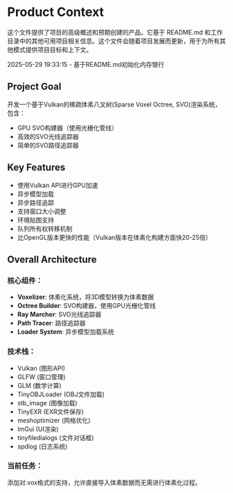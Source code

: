 # Product Context

这个文件提供了项目的高级概述和预期创建的产品。它基于 README.md 和工作目录中的其他可用项目相关信息。这个文件会随着项目发展而更新，用于为所有其他模式提供项目目标和上下文。

2025-05-29 19:33:15 - 基于README.md初始化内存银行

## Project Goal

开发一个基于Vulkan的稀疏体素八叉树(Sparse Voxel Octree, SVO)渲染系统，包含：
- GPU SVO构建器（使用光栅化管线）
- 高效的SVO光线追踪器
- 简单的SVO路径追踪器

## Key Features

- 使用Vulkan API进行GPU加速
- 异步模型加载
- 异步路径追踪
- 支持窗口大小调整
- 环境贴图支持
- 队列所有权转移机制
- 比OpenGL版本更快的性能（Vulkan版本在体素化构建方面快20-25倍）

## Overall Architecture

### 核心组件：
- **Voxelizer**: 体素化系统，将3D模型转换为体素数据
- **Octree Builder**: SVO构建器，使用GPU光栅化管线
- **Ray Marcher**: SVO光线追踪器
- **Path Tracer**: 路径追踪器
- **Loader System**: 异步模型加载系统

### 技术栈：
- Vulkan (图形API)
- GLFW (窗口管理)
- GLM (数学计算)
- TinyOBJLoader (OBJ文件加载)
- stb_image (图像加载)
- TinyEXR (EXR文件保存)
- meshoptimizer (网格优化)
- ImGui (UI渲染)
- tinyfiledialogs (文件对话框)
- spdlog (日志系统)

### 当前任务：
添加对.vox格式的支持，允许直接导入体素数据而无需进行体素化过程。